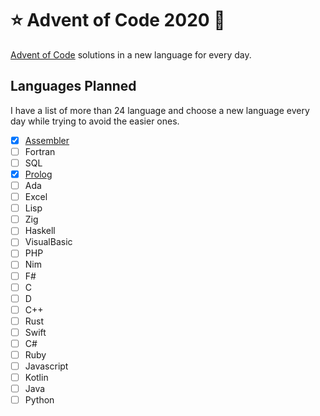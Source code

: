 # ⭐ Advent of Code 2020 🎄

[Advent of Code](https://adventofcode.com) solutions in a new language for every day.

## Languages Planned

I have a list of more than 24 language and choose a new language every day while trying to avoid the easier ones.

- [X] [Assembler](day01)
- [ ] Fortran
- [ ] SQL
- [X] [Prolog](day02)
- [ ] Ada
- [ ] Excel
- [ ] Lisp
- [ ] Zig
- [ ] Haskell
- [ ] VisualBasic
- [ ] PHP
- [ ] Nim
- [ ] F#
- [ ] C
- [ ] D
- [ ] C++
- [ ] Rust
- [ ] Swift
- [ ] C#
- [ ] Ruby
- [ ] Javascript
- [ ] Kotlin
- [ ] Java
- [ ] Python